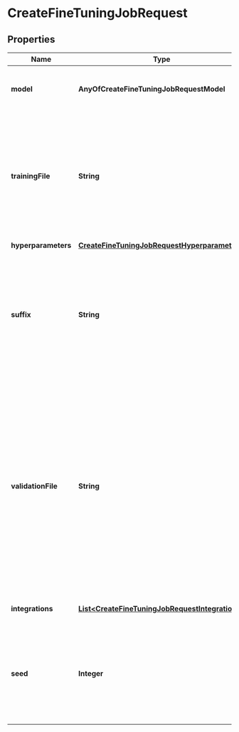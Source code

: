# CreateFineTuningJobRequest

## Properties
Name | Type | Description | Notes
------------ | ------------- | ------------- | -------------
**model** | **AnyOfCreateFineTuningJobRequestModel** | The name of the model to fine-tune. You can select one of the [supported models](/docs/guides/fine-tuning/what-models-can-be-fine-tuned).  | 
**trainingFile** | **String** | The ID of an uploaded file that contains training data.  See [upload file](/docs/api-reference/files/create) for how to upload a file.  Your dataset must be formatted as a JSONL file. Additionally, you must upload your file with the purpose &#x60;fine-tune&#x60;.  See the [fine-tuning guide](/docs/guides/fine-tuning) for more details.  | 
**hyperparameters** | [**CreateFineTuningJobRequestHyperparameters**](CreateFineTuningJobRequestHyperparameters.md) |  |  [optional]
**suffix** | **String** | A string of up to 18 characters that will be added to your fine-tuned model name.  For example, a &#x60;suffix&#x60; of \&quot;custom-model-name\&quot; would produce a model name like &#x60;ft:gpt-3.5-turbo:openai:custom-model-name:7p4lURel&#x60;.  |  [optional]
**validationFile** | **String** | The ID of an uploaded file that contains validation data.  If you provide this file, the data is used to generate validation metrics periodically during fine-tuning. These metrics can be viewed in the fine-tuning results file. The same data should not be present in both train and validation files.  Your dataset must be formatted as a JSONL file. You must upload your file with the purpose &#x60;fine-tune&#x60;.  See the [fine-tuning guide](/docs/guides/fine-tuning) for more details.  |  [optional]
**integrations** | [**List&lt;CreateFineTuningJobRequestIntegrations&gt;**](CreateFineTuningJobRequestIntegrations.md) | A list of integrations to enable for your fine-tuning job. |  [optional]
**seed** | **Integer** | The seed controls the reproducibility of the job. Passing in the same seed and job parameters should produce the same results, but may differ in rare cases. If a seed is not specified, one will be generated for you.  |  [optional]
